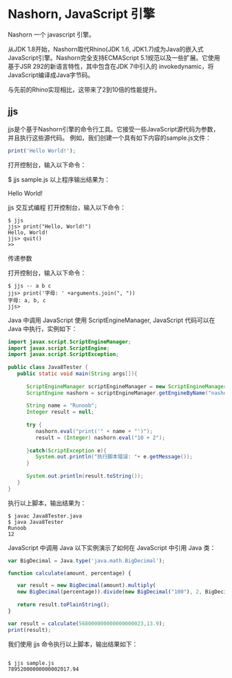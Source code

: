 # 	Nashorn, JavaScript 引擎

Nashorn 一个 javascript 引擎。

从JDK 1.8开始，Nashorn取代Rhino(JDK 1.6, JDK1.7)成为Java的嵌入式JavaScript引擎。Nashorn完全支持ECMAScript 5.1规范以及一些扩展。它使用基于JSR 292的新语言特性，其中包含在JDK 7中引入的 invokedynamic，将JavaScript编译成Java字节码。

与先前的Rhino实现相比，这带来了2到10倍的性能提升。

## jjs

jjs是个基于Nashorn引擎的命令行工具。它接受一些JavaScript源代码为参数，并且执行这些源代码。
例如，我们创建一个具有如下内容的sample.js文件：

```js
print('Hello World!');
```

打开控制台，输入以下命令：

$ jjs sample.js
以上程序输出结果为：

Hello World!


jjs 交互式编程
打开控制台，输入以下命令：

```
$ jjs
jjs> print("Hello, World!")
Hello, World!
jjs> quit()
>>
```

传递参数

打开控制台，输入以下命令：

```
$ jjs -- a b c
jjs> print('字母: ' +arguments.join(", "))
字母: a, b, c
jjs> 
```

Java 中调用 JavaScript
使用 ScriptEngineManager, JavaScript 代码可以在 Java 中执行，实例如下：

```java
import javax.script.ScriptEngineManager;
import javax.script.ScriptEngine;
import javax.script.ScriptException;
 
public class Java8Tester {
   public static void main(String args[]){
   
      ScriptEngineManager scriptEngineManager = new ScriptEngineManager();
      ScriptEngine nashorn = scriptEngineManager.getEngineByName("nashorn");
        
      String name = "Runoob";
      Integer result = null;
      
      try {
         nashorn.eval("print('" + name + "')");
         result = (Integer) nashorn.eval("10 + 2");
         
      }catch(ScriptException e){
         System.out.println("执行脚本错误: "+ e.getMessage());
      }
      
      System.out.println(result.toString());
   }
}
```

执行以上脚本，输出结果为：

```
$ javac Java8Tester.java 
$ java Java8Tester
Runoob
12
```


JavaScript 中调用 Java
以下实例演示了如何在 JavaScript 中引用 Java 类：

```js
var BigDecimal = Java.type('java.math.BigDecimal');

function calculate(amount, percentage) {

   var result = new BigDecimal(amount).multiply(
   new BigDecimal(percentage)).divide(new BigDecimal("100"), 2, BigDecimal.ROUND_HALF_EVEN);
   
   return result.toPlainString();
}

var result = calculate(568000000000000000023,13.9);
print(result);
```

我们使用 jjs 命令执行以上脚本，输出结果如下：


```

$ jjs sample.js
78952000000000002017.94
```